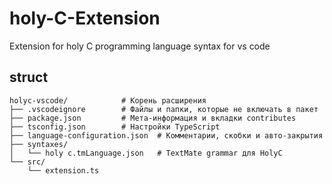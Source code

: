 # holy-C-Extension
Extension for holy C programming language syntax for vs code

## struct
```text
holyc-vscode/            # Корень расширения
├── .vscodeignore        # Файлы и папки, которые не включать в пакет
├── package.json         # Мета-информация и вкладки contributes
├── tsconfig.json        # Настройки TypeScript
├── language-configuration.json  # Комментарии, скобки и авто‑закрытия
├── syntaxes/
│   └── holy c.tmLanguage.json   # TextMate grammar для HolyC
└── src/
    └── extension.ts    
```
